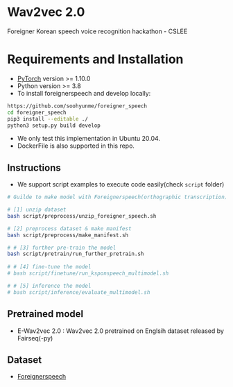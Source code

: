 # Wav2vec 2.0
Foreigner Korean speech voice recognition hackathon - CSLEE

# Requirements and Installation

* [PyTorch](http://pytorch.org/) version >= 1.10.0
* Python version >= 3.8
* To install foreignerspeech and develop locally:
``` bash
https://github.com/soohyunme/foreigner_speech
cd foreigner_speech
pip3 install --editable ./
python3 setup.py build develop
```
- We only test this implementation in Ubuntu 20.04.
- DockerFile is also supported in this repo.

## Instructions
 - We support script examples to execute code easily(check `script` folder)

```bash
# Guilde to make model with Foreignerspeech(orthographic transcription) 

# [1] unzip dataset
bash script/preprocess/unzip_foreigner_speech.sh

# [2] preprocess dataset & make manifest
bash script/preprocess/make_manifest.sh

# # [3] further pre-train the model
bash script/pretrain/run_further_pretrain.sh
 
# # [4] fine-tune the model
# bash script/finetune/run_ksponspeech_multimodel.sh

# # [5] inference the model
# bash script/inference/evaluate_multimodel.sh
```

## Pretrained model
 - E-Wav2vec 2.0 : Wav2vec 2.0 pretrained on Englsih dataset released by Fairseq(-py)

## Dataset
 - [Foreignerspeech](https://www.aihub.or.kr/aihubdata/data/view.do?&dataSetSn=505)